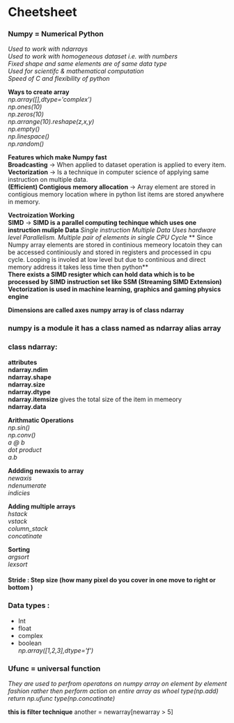 # Cheetsheet 
### Numpy = Numerical Python 
*Used to work with ndarrays*   
*Used to work with homogeneous dataset i.e. with numbers*   
*Fixed shape and same elements are of same data type*  
*Used for scientifc  & mathematical computation*   
*Speed of C and flexibility of python*   

**Ways to create array**  
*np.array([],dtype='complex')*  
*np.ones(10)*   
*np.zeros(10)*  
*np.arrange(10).reshape(z,x,y)*  
*np.empty()*   
*np.linespace()*  
*np.random()*


**Features which make Numpy fast**  
**Broadcasting** -> When applied to dataset operation is applied to every item.    
**Vectorization** -> Is a technique in computer science of applying same instruction on multiple data.  
**(Efficient) Contigious memory allocation** -> Array element are stored in contigious memory location where in python list items are stored anywhere in memory.  

**Vectroization Working**  
**SIMD** -> **SIMD is a parallel computing techinque which uses one instruction muliple Data** *Single instruction Multiple Data Uses hardware level Parallelism. Multiple pair of elements in single CPU Cycle*
** Since Numpy array elements are stored in continious memeory locatoin they can be accessed continiously and stored in registers and processed in cpu cycle. Looping is involed at low level but due to continious and direct memory address it takes less time then python**  
**There exists a SIMD resigter which can hold data which is to be processed by SIMD instruction set like SSM (Streaming SIMD Extension)**  
**Vectorization is used in machine learning, graphics and gaming physics engine**


**Dimensions are called axes**
**numpy array is of class ndarray**

### numpy is a module it has a class named as ndarray alias array

### class ndarray:
**attributes**  
**ndarray.ndim**  
**ndarray.shape**  
**ndarray.size**  
**ndarray.dtype**    
**ndarray.itemsize**  gives the total size of the item in memeory    
**ndarray.data**  

**Arithmatic Operations**    
*np.sin()*  
*np.conv()*   
*a @ b*   
*dot product*  
*a.b*  

**Addding newaxis to array**  
*newaxis*  
*ndenumerate*  
*indicies*


**Adding multiple arrays**  
*hstack*  
*vstack*  
*column_stack*  
*concatinate* 

**Sorting**  
*argsort*  
*lexsort* 

#### Stride : Step size (how many pixel do you cover in one move to right or bottom )   


### Data types :   
* Int   
* float  
* complex  
* boolean  
*np.array([1,2,3],dtype='f')*

### Ufunc = universal function 
*They are used to perfrom operatons on numpy array on element by element fashion rather then perform action on entire array as whoel*
*type(np.add) return np.ufunc*
*type(np.concatinate)*

**this is filter technique**
another = newarray[newarray > 5]
